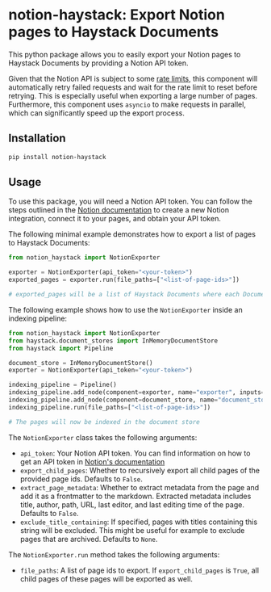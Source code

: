 # notion-haystack: Export Notion pages to Haystack Documents

This python package allows you to easily export your Notion pages to Haystack Documents by providing a Notion API token.

Given that the Notion API is subject to some [rate limits](https://developers.notion.com/reference/request-limits),
this component will automatically retry failed requests and wait for the rate limit to reset before retrying. This is
especially useful when exporting a large number of pages. Furthermore, this component uses `asyncio` to make requests in
parallel, which can significantly speed up the export process.

## Installation

```bash
pip install notion-haystack
```

## Usage

To use this package, you will need a Notion API token. You can follow the steps outlined in the [Notion documentation](https://developers.notion.com/docs/create-a-notion-integration#create-your-integration-in-notion) 
to create a new Notion integration, connect it to your pages, and obtain your API token.

The following minimal example demonstrates how to export a list of pages to Haystack Documents:
```python
from notion_haystack import NotionExporter

exporter = NotionExporter(api_token="<your-token>")
exported_pages = exporter.run(file_paths=["<list-of-page-ids>"])

# exported_pages will be a list of Haystack Documents where each Document corresponds to a Notion page
```

The following example shows how to use the `NotionExporter` inside an indexing pipeline:
```python
from notion_haystack import NotionExporter
from haystack.document_stores import InMemoryDocumentStore
from haystack import Pipeline

document_store = InMemoryDocumentStore()
exporter = NotionExporter(api_token="<your-token>")

indexing_pipeline = Pipeline()
indexing_pipeline.add_node(component=exporter, name="exporter", inputs=["File"])
indexing_pipeline.add_node(component=document_store, name="document_store", inputs=["exporter"])
indexing_pipeline.run(file_paths=["<list-of-page-ids>"])

# The pages will now be indexed in the document store
```

The `NotionExporter` class takes the following arguments:
- `api_token`: Your Notion API token. You can find information on how to get an API token in [Notion's documentation](https://developers.notion.com/docs/create-a-notion-integration)
- `export_child_pages`: Whether to recursively export all child pages of the provided page ids. Defaults to `False`.
- `extract_page_metadata`: Whether to extract metadata from the page and add it as a frontmatter to the markdown. 
                           Extracted metadata includes title, author, path, URL, last editor, and last editing time of 
                           the page. Defaults to `False`.
- `exclude_title_containing`: If specified, pages with titles containing this string will be excluded. This might be
                              useful for example to exclude pages that are archived. Defaults to `None`.

The `NotionExporter.run` method takes the following arguments:
- `file_paths`: A list of page ids to export. If `export_child_pages` is `True`, all child pages of these pages will be
                exported as well.
